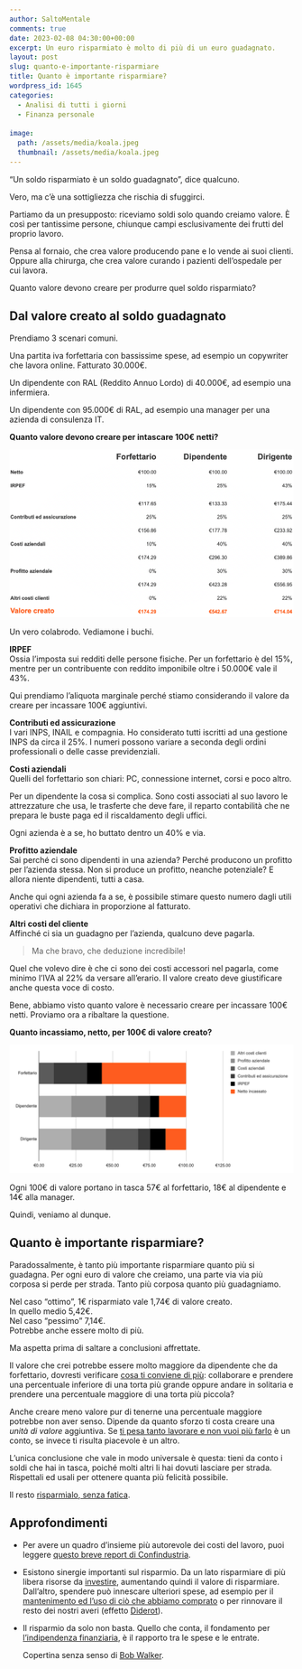 ```yaml
---
author: SaltoMentale
comments: true
date: 2023-02-08 04:30:00+00:00
excerpt: Un euro risparmiato è molto di più di un euro guadagnato.
layout: post
slug: quanto-e-importante-risparmiare
title: Quanto è importante risparmiare?
wordpress_id: 1645
categories:
  - Analisi di tutti i giorni
  - Finanza personale

image:
  path: /assets/media/koala.jpeg
  thumbnail: /assets/media/koala.jpeg
---
```


“Un soldo risparmiato è un soldo guadagnato”, dice qualcuno.

Vero, ma c’è una sottigliezza che rischia di sfuggirci.

Partiamo da un presupposto: riceviamo soldi solo quando creiamo valore. È così per tantissime persone, chiunque campi esclusivamente dei frutti del proprio lavoro.

Pensa al fornaio, che crea valore producendo pane e lo vende ai suoi clienti. Oppure alla chirurga, che crea valore curando i pazienti dell’ospedale per cui lavora.

Quanto valore devono creare per produrre quel soldo risparmiato?

## Dal valore creato al soldo guadagnato

Prendiamo 3 scenari comuni.

Una partita iva forfettaria con bassissime spese, ad esempio un copywriter che lavora online. Fatturato 30.000€.

Un dipendente con RAL (Reddito Annuo Lordo) di 40.000€, ad esempio una infermiera.

Un dipendente con 95.000€ di RAL, ad esempio una manager per una azienda di consulenza IT.

**Quanto valore devono creare per intascare 100€ netti?**

![](/assets/media/04F0B3A9-D16E-4256-94FF-E9F38D707AAD.png)

Un vero colabrodo. Vediamone i buchi.

**IRPEF**  
Ossia l’imposta sui redditi delle persone fisiche. Per un forfettario è del 15%, mentre per un contribuente con reddito imponibile oltre i 50.000€ vale il 43%.

Qui prendiamo l’aliquota marginale perché stiamo considerando il valore da creare per incassare 100€ aggiuntivi.

**Contributi ed assicurazione**  
I vari INPS, INAIL e compagnia. Ho considerato tutti iscritti ad una gestione INPS da circa il 25%. I numeri possono variare a seconda degli ordini professionali o delle casse previdenziali.

**Costi aziendali**  
Quelli del forfettario son chiari: PC, connessione internet, corsi e poco altro.

Per un dipendente la cosa si complica. Sono costi associati al suo lavoro le attrezzature che usa, le trasferte che deve fare, il reparto contabilità che ne prepara le buste paga ed il riscaldamento degli uffici.

Ogni azienda è a se, ho buttato dentro un 40% e via.

**Profitto aziendale**  
Sai perché ci sono dipendenti in una azienda? Perché producono un profitto per l’azienda stessa. Non si produce un profitto, neanche potenziale? E allora niente dipendenti, tutti a casa.

Anche qui ogni azienda fa a se, è possibile stimare questo numero dagli utili operativi che dichiara in proporzione al fatturato.

**Altri costi del cliente**  
Affinché ci sia un guadagno per l’azienda, qualcuno deve pagarla.

> Ma che bravo, che deduzione incredibile!


Quel che volevo dire è che ci sono dei costi accessori nel pagarla, come minimo l’IVA al 22% da versare all’erario. Il valore creato deve giustificare anche questa voce di costo.

Bene, abbiamo visto quanto valore è necessario creare per incassare 100€ netti. Proviamo ora a ribaltare la questione.

**Quanto incassiamo, netto, per 100€ di valore creato?**

![](/assets/media/image.png)

Ogni 100€ di valore portano in tasca 57€ al forfettario, 18€ al dipendente e 14€ alla manager.

Quindi, veniamo al dunque.

## Quanto è importante risparmiare?

Paradossalmente, è tanto più importante risparmiare quanto più si guadagna. Per ogni euro di valore che creiamo, una parte via via più corposa si perde per strada. Tanto più corposa quanto più guadagniamo.

Nel caso “ottimo”, 1€ risparmiato vale 1,74€ di valore creato.  
In quello medio 5,42€.  
Nel caso “pessimo” 7,14€.  
Potrebbe anche essere molto di più.

Ma aspetta prima di saltare a conclusioni affrettate.

Il valore che crei potrebbe essere molto maggiore da dipendente che da forfettario, dovresti verificare [cosa ti conviene di più](/ottenere-di-piu/): collaborare e prendere una percentuale inferiore di una torta più grande oppure andare in solitaria e prendere una percentuale maggiore di una torta più piccola?

Anche creare meno valore pur di tenerne una percentuale maggiore potrebbe non aver senso. Dipende da quanto sforzo ti costa creare una _unità di valore_ aggiuntiva. Se [ti pesa tanto lavorare e non vuoi più farlo](/non-voglio-lavorare-troppo/) è un conto, se invece ti risulta piacevole è un altro.

L’unica conclusione che vale in modo universale è questa: tieni da conto i soldi che hai in tasca, poiché molti altri li hai dovuti lasciare per strada. Rispettali ed usali per ottenere quanta più felicità possibile.

Il resto [risparmialo, senza fatica](/risparmiare-senza-fatica/).

## Approfondimenti

- Per avere un quadro d’insieme più autorevole dei costi del lavoro, puoi leggere [questo breve report di Confindustria](https://www.confindustria.it/home/centro-studi/temi-di-ricerca/valutazione-delle-politiche-pubbliche/dettaglio/costo-del-lavoro-Italia).
- Esistono sinergie importanti sul risparmio. Da un lato risparmiare di più libera risorse da [investire](/investire-spendere-o-speculare/), aumentando quindi il valore di risparmiare. Dall’altro, spendere può innescare ulteriori spese, ad esempio per il [mantenimento ed l’uso di ciò che abbiamo comprato](/televisione-quanto-costa-davvero/) o per rinnovare il resto dei nostri averi (effetto [Diderot](/effetto-diderot/)).
- Il risparmio da solo non basta. Quello che conta, il fondamento per [l’indipendenza finanziaria](/indipendenza-finanziaria/), è il rapporto tra le spese e le entrate.

  Copertina senza senso di <a href="https://unsplash.com/@bwalk2895?utm_source=unsplash&utm_medium=referral&utm_content=creditCopyText">Bob Walker</a>.
